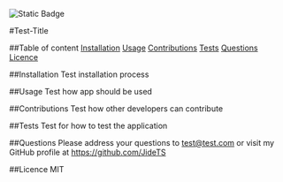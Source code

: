 ![Static Badge](https://img.shields.io/badge/MIT_Licence-blue)

 #Test-Title

##Table of content
[Installation](#Installation)
[Usage](#Usage)
[Contributions](#Contributions)
[Tests](#Tests)
[Questions](#Questions)
[Licence](#Licence)

##Installation
 Test installation process

##Usage
 Test how app should be used

##Contributions
 Test how other developers can contribute

##Tests
 Test for how to test the application

##Questions
 Please address your questions to test@test.com or visit my GitHub profile at https://github.com/JideTS 

##Licence
 MIT 
      